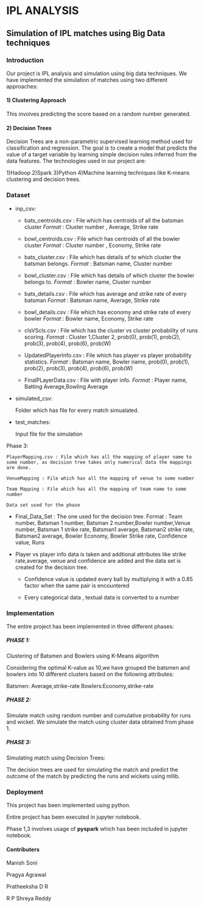 # IPL ANALYSIS
## Simulation of IPL matches using Big Data techniques

### Introduction
Our project is IPL analysis and simulation using big data techniques.
We have implemented the simulation of matches using two different approaches:
#### 1) Clustering Approach
This involves predicting the score based on a random number generated.
#### 2) Decision Trees
Decision Trees  are a non-parametric supervised learning method used for classification and regression. The goal is to create a model that predicts the value of a target variable by learning simple decision rules inferred from the data features.
The technologies used in our project are:

1)Hadoop
2)Spark
3)Python
4)Machine learning techniques like K-means clustering and decision trees.

### Dataset
+ inp_csv:
	- bats_centroids.csv : File which has centroids of all the batsman cluster *Format* : Cluster number , Average, Strike rate

	- bowl_centroids.csv : File which has centroids of all the bowler cluster
	 *Format* : Cluster number , Economy, Strike rate

	- bats_cluster.csv : File which has details of to which cluster the batsman belongs.
	*Format* : Batsman name, Cluster number

	- bowl_cluster.csv : File which has details of which cluster the bowler belongs to.
	*Format* : Bowler name, Cluster number

	- bats_details.csv : File which has average and strike rate of every batsman *Format* : Batsman name, Average, Strike rate

	- bowl_details.csv : File which has economy and strike rate of every bowler
	 *Format* : Bowler name, Economy, Strike rate

	- clsVScls.csv : File which has the cluster vs cluster probability of runs scoring.
	 *Format* : Cluster 1,Cluster 2, prob(0), prob(1), prob(2), prob(3), prob(4), prob(6), prob(W)

	- UpdatedPlayerInfo.csv : File which has player vs player probability statistics.
	 *Format* : Batsman name, Bowler name, prob(0), prob(1), prob(2), prob(3), prob(4), prob(6), prob(W)

	- FinalPLayerData.csv : File with player info.
	 *Format* : Player name, Batting Average,Bowling Average 

+ simulated_csv:

	Folder which has file for every match simualated.

+ test_matches:
	
	Input file for the simulation

Phase 3:

	PlayerMapping.csv : File which has all the mapping of player name to some number, as decision tree takes only numerical data the mappings  are done.

	VenueMapping : File which has all the mapping of venue to some number

	Team Mapping : File which has all the mapping of team name to some number
	
	Data set used for the phase
+ Final_Data_Set : The one used for the decision tree.
	 Format : Team number, Batsman 1 number, Batsman 2 number,Bowler number,Venue number, Batsman 1 strike rate, Batsman1 average, Batsman2 strike rate, Batsman2 average, Bowler Economy, Bowler Strike rate, Confidence value, Runs

+ Player vs player info data is taken and addtional attributes like strike rate,average, venue and confidence are added and the data set is created for the decision tree.

	- Confidence value is updated every ball by multiplying it with a 0.85 factor when the same pair is encountered
	
	- Every categorical data , textual data is converted to a number

### Implementation
The entire project has been implemented in three different phases:

##### PHASE 1:
 Clustering of Batsmen and Bowlers using K-Means algorithm

Considering the optimal K-value as 10,we have grouped the batsmen and bowlers into 10 different clusters based on the following attributes:

Batsmen: Average,strike-rate
Bowlers:Economy,strike-rate


##### PHASE 2:
Simulate match using random number and cumulative probability for runs and wicket.
We simulate the match using cluster data obtained from phase 1.

  
##### PHASE 3:
Simulating match using Decision Trees:

The decision trees are used for simulating the match and predict the outcome of the match by predicting the runs and wickets using mllib.

### Deployment
This project has been implemented using python.

Entire project has been executed in jupyter notebook.

Phase 1,3 involves usage of **pyspark** which has been included in jupyter notebook.
#### Contributers
Manish Soni

Pragya Agrawal

Pratheeksha D R

R P Shreya Reddy
